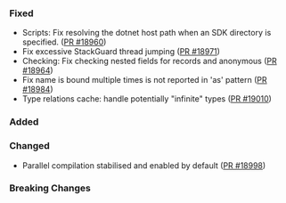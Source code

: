 ### Fixed

* Scripts: Fix resolving the dotnet host path when an SDK directory is specified. ([PR #18960](https://github.com/dotnet/fsharp/pull/18960))
* Fix excessive StackGuard thread jumping ([PR #18971](https://github.com/dotnet/fsharp/pull/18971))
* Checking: Fix checking nested fields for records and anonymous ([PR #18964](https://github.com/dotnet/fsharp/pull/18964))
* Fix name is bound multiple times is not reported in 'as' pattern ([PR #18984](https://github.com/dotnet/fsharp/pull/18984))
* Type relations cache: handle potentially "infinite" types ([PR #19010](https://github.com/dotnet/fsharp/pull/19010))

### Added

### Changed

* Parallel compilation stabilised and enabled by default ([PR #18998](https://github.com/dotnet/fsharp/pull/18998))

### Breaking Changes